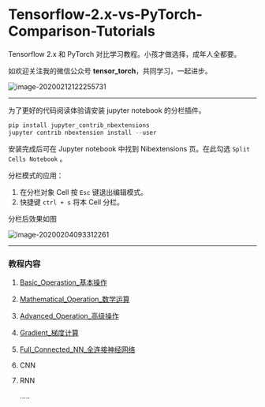 # Tensorflow-2.x-vs-PyTorch-Comparison-Tutorials
Tensorflow 2.x 和 PyTorch 对比学习教程。小孩才做选择，成年人全都要。

如欢迎关注我的微信公众号 **tensor_torch**，共同学习，一起进步。

![image-20200212122255731](https://tva1.sinaimg.cn/large/0082zybpgy1gbtvy4ldqnj30760760tn.jpg)

-------

为了更好的代码阅读体验请安装 jupyter notebook 的分栏插件。

```python
pip install jupyter_contrib_nbextensions
jupyter contrib nbextension install --user
```

安装完成后可在 Jupyter notebook 中找到 Nibextensions 页。在此勾选 `Split Cells Notebook` 。

分栏模式的应用：

1. 在分栏对象 Cell 按 `Esc` 键退出编辑模式。
2. 快捷键 `ctrl + s` 将本 Cell 分栏。

分栏后效果如图

![image-20200204093312261](https://tva1.sinaimg.cn/large/006tNbRwgy1gbki39f6v4j30qa0eg0uj.jpg)

------

### 教程内容

1. [Basic_Operastion_基本操作](https://github.com/zht007/Tensorflow-2.x-vs-PyTorch-Comparison-Tutorials/tree/master/Basic_Operastion_基本操作)

2. [Mathematical_Operation_数学运算](https://github.com/zht007/Tensorflow-2.x-vs-PyTorch-Comparison-Tutorials/tree/master/Mathematical_Operation_数学运算)

3. [Advanced_Operation_高级操作](https://github.com/zht007/Tensorflow-2.x-vs-PyTorch-Comparison-Tutorials/tree/master/Advanced_Operation_高级操作)

4. [Gradient_梯度计算](https://github.com/zht007/Tensorflow-2.x-vs-PyTorch-Comparison-Tutorials/tree/master/Gradient_梯度计算)

5. [Full_Connected_NN_全连接神经网络](https://github.com/zht007/Tensorflow-2.x-vs-PyTorch-Comparison-Tutorials/tree/master/Full_Connected_NN_全连接神经网络)

6. CNN 

7. RNN

   .....

